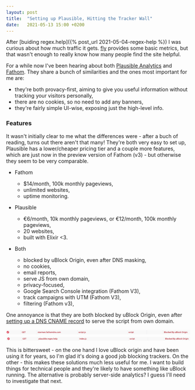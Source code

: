 ```yaml
---
layout: post
title:  "Setting up Plausible, Hitting the Tracker Wall"
date:   2021-05-13 15:00 +0200
---
```


After [buiding regex.help]({% post_url 2021-05-04-regex-help %}) I was curious about how much traffic it gets. [fly](https://fly.io) provides some basic metrics, but that wasn't enough to really know how many people find the site helpful.

For a while now I've been hearing about both [Plausible Analytics](https://plausible.io/regex.help) and [Fathom](https://usefathom.com). They share a bunch of similarities and the ones most important for me are:

- they're both provacy-first, aiming to give you useful information without tracking your visitors personally,
- there are no cookies, so no need to add any banners,
- they're fairly simple UI-wise, exposing just the high-level info.

### Features

It wasn't initially clear to me what the differences were - after a buch of reading, turns out there aren't that many! They're both very easy to set up, Plausible has a lower/cheaper pricing tier and a couple more features, which are just now in the preview version of Fathom (v3) - but otherwise they seem to be very comparable.

- Fathom
    - $14/month, 100k monthly pageviews,
    - unlimited websites,
    - uptime monitoring.

- Plausible
    - €6/month, 10k monthly pageviews, or €12/month, 100k monthly pageviews,
    - 20 websites,
    - built with Elixir <3.

- Both
    - blocked by uBlock Origin, even after DNS masking,
    - no cookies,
    - email reports,
    - serve JS from own domain,
    - privacy-focused,
    - Google Search Console integration (Fathom V3),
    - track campaigns with UTM (Fathom V3),
    - filtering (Fathom v3),

One annoyance is that they are both blocked by uBlock Origin, even after [setting up a DNS CNAME record](https://plausible.io/docs/custom-domain/) to serve the script from own domain.

![Fathom blocked by uBlock Origin](/static/2021-05-13-fathom-blocked.png)
![Plausible blocked by uBlock Origin](/static/2021-05-13-plausible-blocked.png)

This is bittersweet - on the one hand I love uBlock origin and have been using it for years, so I'm glad it's doing a good job blocking trackers. On the other - this makes these solutions much less useful for me. I want to build things for technical people and they're likely to have something like uBlock running. The alternative is probably server-side analytics? I guess I'll need to investigate that next.
